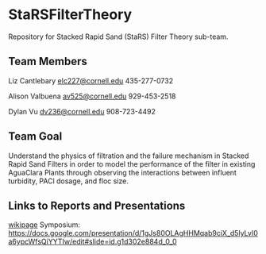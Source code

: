# StaRSFilterTheory
Repository for Stacked Rapid Sand (StaRS) Filter Theory sub-team.

## Team Members
Liz Cantlebary  elc227@cornell.edu  435-277-0732 

Alison Valbuena av525@cornell.edu   929-453-2518 

Dylan Vu        dv236@cornell.edu   908-723-4492

## Team Goal
Understand the physics of filtration and the failure mechanism in Stacked Rapid Sand Filters in order to model the performance of the filter in existing AguaClara Plants through observing the interactions between influent turbidity, PACl dosage, and floc size. 

## Links to Reports and Presentations 

[wikipage](https://confluence.cornell.edu/display/AGUACLARA/StaRS+Filter+Theory) 
Symposium: https://docs.google.com/presentation/d/1gJs80OLAgHHMqab9ciX_d5lyLvI0a6ypcWfsQiYYTIw/edit#slide=id.g1d302e884d_0_0
